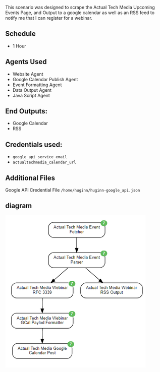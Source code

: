 This scenario was designed to scrape the Actual Tech Media Upcoming Events Page, and Output to a google calendar as well as an RSS feed to notify me that I can register for a webinar.

## Schedule
* 1 Hour

## Agents Used
* Website Agent
* Google Calendar Publish Agent
* Event Formatting Agent
* Data Output Agent
* Java Script Agent

## End Outputs:
* Google Calendar
* RSS

## Credentials used:
* `google_api_service_email`
* `actualtechmedia_calendar_url`

## Additional Files
Google API Credential File `/home/huginn/huginn-google_api.json`

## diagram
<img src="diagram.PNG" alt="Diagram"/>
